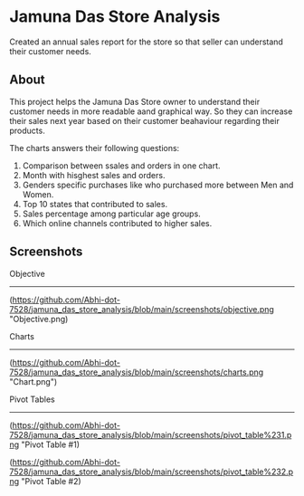 # Jamuna Das Store Analysis

Created an annual sales report for the store so that seller can understand their customer needs.

## About

This project helps the Jamuna Das Store owner to understand their customer needs in more readable aand graphical way. So they can increase their sales next year based on their customer beahaviour regarding their products.  

The charts answers their following questions:  
   1. Comparison between ssales and orders in one chart.
   2. Month with hisghest sales and orders.
   3. Genders specific purchases like who purchased more between Men and Women.
   4. Top 10 states that contributed to sales.
   5. Sales percentage among particular age groups.
   6. Which online channels contributed to higher sales.

## Screenshots

Objective
***

(https://github.com/Abhi-dot-7528/jamuna_das_store_analysis/blob/main/screenshots/objective.png "Objective.png)

Charts
***
(https://github.com/Abhi-dot-7528/jamuna_das_store_analysis/blob/main/screenshots/charts.png "Chart.png")

Pivot Tables
***

(https://github.com/Abhi-dot-7528/jamuna_das_store_analysis/blob/main/screenshots/pivot_table%231.png "Pivot Table #1)

(https://github.com/Abhi-dot-7528/jamuna_das_store_analysis/blob/main/screenshots/pivot_table%232.png "Pivot Table #2)
